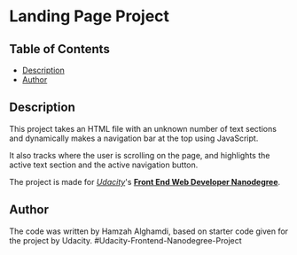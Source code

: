 # Landing Page Project

## Table of Contents

* [Description](#description)
* [Author](#Author)

## Description

This project takes an HTML file with an unknown number of text sections and dynamically makes a navigation bar at the top using JavaScript.

It also tracks where the user is scrolling on the page, and highlights the active text section and the active navigation button.

The project is made for [_Udacity_](https://www.udacity.com/)'s [**Front End Web Developer Nanodegree**](https://www.udacity.com/course/front-end-web-developer-nanodegree--nd0011).

## Author

The code was written by Hamzah Alghamdi, based on starter code given for the project by Udacity. #Udacity-Frontend-Nanodegree-Project
